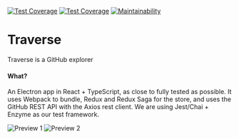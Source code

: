 [![Test Coverage](https://travis-ci.org/jasonraimondi/traverse.svg)](https://travis-ci.org/jasonraimondi/traverse#)
[![Test Coverage](https://api.codeclimate.com/v1/badges/ad2b588b8f655bc8f384/test_coverage)](https://codeclimate.com/github/jasonraimondi/traverse/test_coverage)
[![Maintainability](https://api.codeclimate.com/v1/badges/ad2b588b8f655bc8f384/maintainability)](https://codeclimate.com/github/jasonraimondi/traverse/maintainability)

# Traverse

Traverse is a GitHub explorer

#### What?

An Electron app in React + TypeScript, as close to fully tested as possible. It uses Webpack to bundle, Redux and Redux Saga for the store, and uses the GitHub REST API with the Axios rest client. We are using Jest/Chai + Enzyme as our test framework.

![Preview 1](https://res.cloudinary.com/jmondi/image/upload/v1536468459/jasonraimondi.com/traverse-rewrite/traverse-rewrite-1.png)
![Preview 2](https://res.cloudinary.com/jmondi/image/upload/v1536468459/jasonraimondi.com/traverse-rewrite/traverse-rewrite-2.png)
